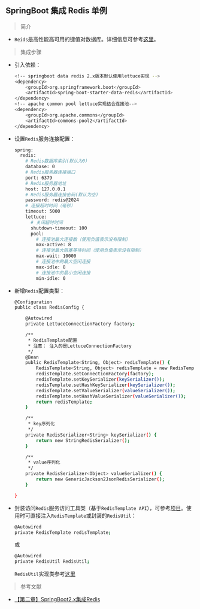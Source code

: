 ## SpringBoot 集成 Redis 单例

> 简介

* ```Reids```是高性能高可用的键值对数据库。详细信息可参考[这里](https://gitee.com/FSDGarden/learn-note/blob/master/redis/redis%20started.md)。

> 集成步骤

* 引入依赖：

  ```bash
  <!-- springboot data redis 2.x版本默认使用lettuce实现 -->
  <dependency>
      <groupId>org.springframework.boot</groupId>
      <artifactId>spring-boot-starter-data-redis</artifactId>
  </dependency>
  <!-- apache common pool lettuce实现结合连接池-->
  <dependency>
      <groupId>org.apache.commons</groupId>
      <artifactId>commons-pool2</artifactId>
  </dependency>
  ```

* 设置```Redis```服务连接配置：

  ```bash
  spring:
    redis:
      # Redis数据库索引(默认为0)
      database: 0
      # Redis服务器连接端口
      port: 6379
      # Redis服务器地址
      host: 127.0.0.1
      # Redis服务器连接密码(默认为空)
      password: redis@2024
      # 连接超时时间（毫秒）
      timeout: 5000
      lettuce:
        # 关闭超时时间
        shutdown-timeout: 100
        pool:
          # 连接池最大连接数（使用负值表示没有限制）
          max-active: 8
          # 连接池最大阻塞等待时间（使用负值表示没有限制）
          max-wait: 10000
          # 连接池中的最大空闲连接
          max-idle: 8
          # 连接池中的最小空闲连接
          min-idle: 0
  ```

* 新增```Redis```配置类型：

  ```bash
  @Configuration
  public class RedisConfig {

      @Autowired
      private LettuceConnectionFactory factory;

      /**
       * RedisTemplate配置
       * 注意： 注入的是LettuceConnectionFactory
       */
      @Bean
      public RedisTemplate<String, Object> redisTemplate() {
          RedisTemplate<String, Object> redisTemplate = new RedisTemplate<>();
          redisTemplate.setConnectionFactory(factory);
          redisTemplate.setKeySerializer(keySerializer());
          redisTemplate.setHashKeySerializer(keySerializer());
          redisTemplate.setValueSerializer(valueSerializer());
          redisTemplate.setHashValueSerializer(valueSerializer());
          return redisTemplate;
      }

      /**
       * key序列化
       */
      private RedisSerializer<String> keySerializer() {
          return new StringRedisSerializer();
      }

      /**
       * value序列化
       */
      private RedisSerializer<Object> valueSerializer() {
          return new GenericJackson2JsonRedisSerializer();
      }

  }
  ```

* 封装访问```Redis```服务访问工具类（基于```RedisTemplate API```），可参考[项目](https://gitee.com/FSDGarden/microservices-spring/tree/feature%2Fsc-2020.0.1-v1/)。使用时可直接注入```RedisTemplate```或封装的```RedisUtil```：

  ```bash
  @Autowired
  private RedisTemplate redisTemplate;
  ```

  或

  ```bash
  @Autowired
  private RedisUtil RedisUtil;
  ```

  ```RedisUtil```实现类参考[这里](https://gitee.com/FSDGarden/microservices-spring/blob/feature/sc-2020.0.1-v1/common/common-redis/src/main/java/com/garden/redis/utils/RedisUtil.java)

> 参考文献

* [【第二章】SpringBoot2.x集成Redis](https://juejin.cn/post/6844903936143392775)